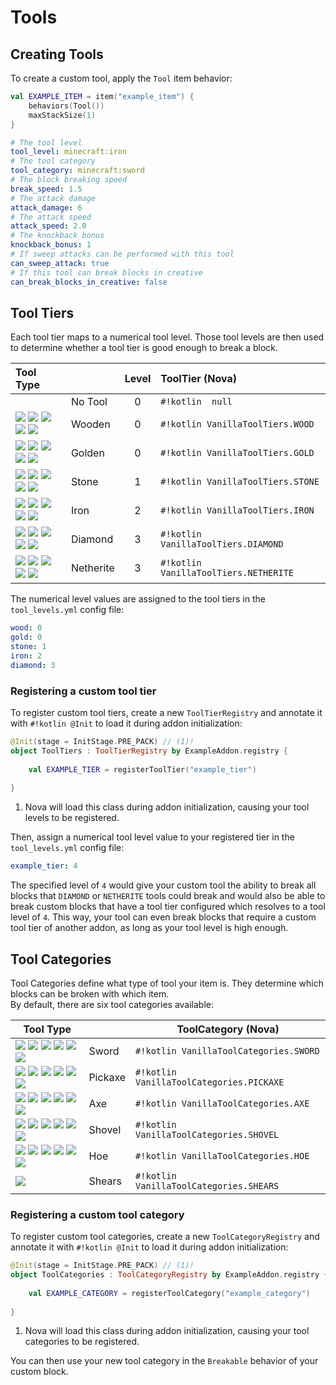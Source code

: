 # Tools

## Creating Tools

To create a custom tool, apply the `Tool` item behavior:

```kotlin
val EXAMPLE_ITEM = item("example_item") {
    behaviors(Tool())
    maxStackSize(1)
}
```

```yaml title="configs/example_item.yml"
# The tool level
tool_level: minecraft:iron
# The tool category
tool_category: minecraft:sword
# The block breaking speed
break_speed: 1.5
# The attack damage
attack_damage: 6
# The attack speed
attack_speed: 2.0
# The knockback bonus
knockback_bonus: 1
# If sweep attacks can be performed with this tool
can_sweep_attack: true
# If this tool can break blocks in creative
can_break_blocks_in_creative: false
```

## Tool Tiers

Each tool tier maps to a numerical tool level. Those tool levels are then used to determine whether a tool tier is good enough to break a block.

| Tool Type                                                                                                                                                                                |           | Level | ToolTier (Nova)                       |
|:-----------------------------------------------------------------------------------------------------------------------------------------------------------------------------------------|:----------|:-----:|:--------------------------------------|
|                                                                                                                                                                                          | No Tool   |   0   | `#!kotlin  null`                      |
| ![](https://i.imgur.com/zt8w7iB.png) ![](https://i.imgur.com/Y6Hn8fL.png) ![](https://i.imgur.com/bb7jEps.png) ![](https://i.imgur.com/q6nuatc.png) ![](https://i.imgur.com/W8ptAcq.png) | Wooden    |   0   | `#!kotlin VanillaToolTiers.WOOD`      |
| ![](https://i.imgur.com/FFnp0Ld.png) ![](https://i.imgur.com/rJsExXO.png) ![](https://i.imgur.com/qBENgXh.png) ![](https://i.imgur.com/SDrqTP4.png) ![](https://i.imgur.com/EYZBA4g.png) | Golden    |   0   | `#!kotlin VanillaToolTiers.GOLD`      |
| ![](https://i.imgur.com/IKvJeLF.png) ![](https://i.imgur.com/hYEuDZN.png) ![](https://i.imgur.com/bkvJvR7.png) ![](https://i.imgur.com/N1vrnDN.png) ![](https://i.imgur.com/wp7VAfg.png) | Stone     |   1   | `#!kotlin VanillaToolTiers.STONE`     |
| ![](https://i.imgur.com/mGa1Dzu.png) ![](https://i.imgur.com/Nhu5nO9.png) ![](https://i.imgur.com/RbftIo9.png) ![](https://i.imgur.com/nDClTnD.png) ![](https://i.imgur.com/EPcYxuA.png) | Iron      |   2   | `#!kotlin VanillaToolTiers.IRON`      |
| ![](https://i.imgur.com/yCaEIth.png) ![](https://i.imgur.com/zil2SHK.png) ![](https://i.imgur.com/pNf6dQz.png) ![](https://i.imgur.com/HDYjVTo.png) ![](https://i.imgur.com/zOudt70.png) | Diamond   |   3   | `#!kotlin VanillaToolTiers.DIAMOND`   |
| ![](https://i.imgur.com/fEwFVrl.png) ![](https://i.imgur.com/0xMjQJC.png) ![](https://i.imgur.com/ymr5xQz.png) ![](https://i.imgur.com/B0wkTx1.png) ![](https://i.imgur.com/8HaemT3.png) | Netherite |   3   | `#!kotlin VanillaToolTiers.NETHERITE` |

The numerical level values are assigned to the tool tiers in the `tool_levels.yml` config file:

```yaml title="tool_levels.yml"
wood: 0
gold: 0
stone: 1
iron: 2
diamond: 3
```

### Registering a custom tool tier

To register custom tool tiers, create a new `ToolTierRegistry` and annotate it with `#!kotlin @Init` to load it during addon initialization:

```kotlin
@Init(stage = InitStage.PRE_PACK) // (1)!
object ToolTiers : ToolTierRegistry by ExampleAddon.registry {
    
    val EXAMPLE_TIER = registerToolTier("example_tier")
    
}
```

1. Nova will load this class during addon initialization, causing your tool levels to be registered.

Then, assign a numerical tool level value to your registered tier in the `tool_levels.yml` config file:

```yaml title="tool_levels.yml"
example_tier: 4
```

The specified level of `4` would give your custom tool the ability to break all blocks that `DIAMOND` or `NETHERITE` tools
could break and would also be able to break custom blocks that have a tool tier configured which resolves to a tool level of
`4`. This way, your tool can even break blocks that require a custom tool tier of another addon, as long as your
tool level is high enough.

## Tool Categories

Tool Categories define what type of tool your item is. They determine which blocks can be broken with which item.  
By default, there are six tool categories available:

| Tool Type                                                                                                                                                                                                                     |         | ToolCategory (Nova)                      |
|-------------------------------------------------------------------------------------------------------------------------------------------------------------------------------------------------------------------------------|---------|------------------------------------------|
| ![](https://i.imgur.com/zt8w7iB.png) ![](https://i.imgur.com/IKvJeLF.png) ![](https://i.imgur.com/mGa1Dzu.png) ![](https://i.imgur.com/FFnp0Ld.png) ![](https://i.imgur.com/yCaEIth.png) ![](https://i.imgur.com/fEwFVrl.png) | Sword   | `#!kotlin VanillaToolCategories.SWORD`   |
| ![](https://i.imgur.com/Y6Hn8fL.png) ![](https://i.imgur.com/hYEuDZN.png) ![](https://i.imgur.com/Nhu5nO9.png) ![](https://i.imgur.com/rJsExXO.png) ![](https://i.imgur.com/zil2SHK.png) ![](https://i.imgur.com/0xMjQJC.png) | Pickaxe | `#!kotlin VanillaToolCategories.PICKAXE` |
| ![](https://i.imgur.com/bb7jEps.png) ![](https://i.imgur.com/bkvJvR7.png) ![](https://i.imgur.com/RbftIo9.png) ![](https://i.imgur.com/qBENgXh.png) ![](https://i.imgur.com/pNf6dQz.png) ![](https://i.imgur.com/ymr5xQz.png) | Axe     | `#!kotlin VanillaToolCategories.AXE`     |
| ![](https://i.imgur.com/q6nuatc.png) ![](https://i.imgur.com/N1vrnDN.png) ![](https://i.imgur.com/nDClTnD.png) ![](https://i.imgur.com/SDrqTP4.png) ![](https://i.imgur.com/HDYjVTo.png) ![](https://i.imgur.com/B0wkTx1.png) | Shovel  | `#!kotlin VanillaToolCategories.SHOVEL`  |
| ![](https://i.imgur.com/W8ptAcq.png) ![](https://i.imgur.com/wp7VAfg.png) ![](https://i.imgur.com/EPcYxuA.png) ![](https://i.imgur.com/EYZBA4g.png) ![](https://i.imgur.com/zOudt70.png) ![](https://i.imgur.com/8HaemT3.png) | Hoe     | `#!kotlin VanillaToolCategories.HOE`     |
| ![](https://i.imgur.com/upeQm3A.png)                                                                                                                                                                                          | Shears  | `#!kotlin VanillaToolCategories.SHEARS`  |

### Registering a custom tool category

To register custom tool categories, create a new `ToolCategoryRegistry` and annotate it with `#!kotlin @Init` to load it during addon initialization:

```kotlin
@Init(stage = InitStage.PRE_PACK) // (1)!
object ToolCategories : ToolCategoryRegistry by ExampleAddon.registry {
    
    val EXAMPLE_CATEGORY = registerToolCategory("example_category")
    
}
```

1. Nova will load this class during addon initialization, causing your tool categories to be registered.

You can then use your new tool category in the `Breakable` behavior of your custom block.